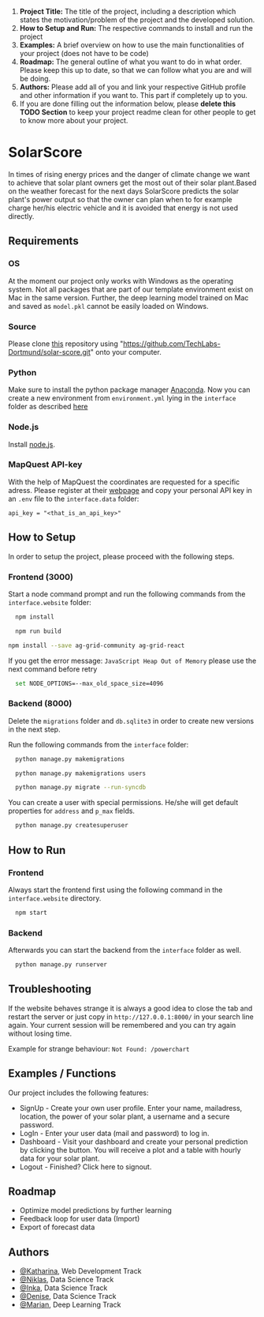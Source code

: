 1. **Project Title:** The title of the project, including a description which states the motivation/problem of the project and the developed solution.
2. **How to Setup and Run:** The respective commands to install and run the project
3. **Examples:** A brief overview on how to use the main functionalities of your project (does not have to be code)
4. **Roadmap:** The general outline of what you want to do in what order. Please keep this up to date, so that we can follow what you are and will be doing.
5. **Authors:** Please add all of you and link your respective GitHub profile and other information if you want to. This part if completely up to you.
6. If you are done filling out the information below, please **delete this TODO Section** to keep your project readme clean for other people to get to know more about your project.

# SolarScore
In times of rising energy prices and the danger of climate change we want to achieve that solar plant owners get the most out of their solar plant.Based on the weather forecast for the next days SolarScore predicts the solar plant's power output so that the owner can plan when to for example charge her/his electric vehicle and it is avoided that energy is not used directly. 

## Requirements

### OS
At the moment our project only works with Windows as the operating system. 
Not all packages that are part of our template environment exist on Mac in the same version.
Further, the deep learning model trained on Mac and saved as `model.pkl` cannot be easily loaded on Windows.

### Source
Please clone [this](https://github.com/TechLabs-Dortmund/solar-score.git) repository using "https://github.com/TechLabs-Dortmund/solar-score.git" onto your computer.

### Python
Make sure to install the python package manager [Anaconda](https://www.anaconda.com/products/distribution).
Now you can create a new environment from `environment.yml` lying in the `interface` folder as described [here](https://github.com/TechLabs-Dortmund/solar-score/wiki/How-to-import-the-Python-packages)

### Node.js
Install [node.js](https://nodejs.org/en/download/).

### MapQuest API-key
With the help of MapQuest the coordinates are requested for a specific adress. 
Please register at their [webpage](https://developer.mapquest.com/user/login/sign-up) and copy your personal API key in an `.env` file to the `interface.data` folder:

```shell
api_key = "<that_is_an_api_key>"
```
## How to Setup
In order to setup the project, please proceed with the following steps.

### Frontend (3000)
Start a node command prompt and run the following commands from the `interface.website` folder:

```bash
  npm install
```

```bash
  npm run build
```

```bash
npm install --save ag-grid-community ag-grid-react
```

If you get the error message: `JavaScript Heap Out of Memory` please use the next command before retry
```bash
  set NODE_OPTIONS=--max_old_space_size=4096
```

### Backend (8000)

Delete the `migrations` folder and `db.sqlite3` in order to create new versions in the next step.

Run the following commands from the `interface` folder:

```bash
  python manage.py makemigrations
```

```bash
  python manage.py makemigrations users
```

```bash
  python manage.py migrate --run-syncdb
```

You can create a user with special permissions.
He/she will get default properties for `address` and `p_max` fields.
```bash
  python manage.py createsuperuser
```

## How to Run

### Frontend
Always start the frontend first using the following command in the `interface.website` directory.
```bash
  npm start
```

### Backend
Afterwards you can start the backend from the `interface` folder as well.
```bash
  python manage.py runserver
```
 
## Troubleshooting
If the website behaves strange it is always a good idea to close the tab and restart the server or just copy in `http://127.0.0.1:8000/` in your search line again.
Your current session will be remembered and you can try again without losing time.

Example for strange behaviour: `Not Found: /powerchart`

## Examples / Functions
Our project includes the following features: 
- SignUp - Create your own user profile. Enter your name, mailadress, location, the power of your solar plant, a username and a secure password.  
- LogIn - Enter your user data (mail and password) to log in.
- Dashboard - Visit your dashboard and create your personal prediction by clicking the button. You will receive a plot and a table with hourly data for your solar plant.
- Logout - Finished? Click here to signout. 
 
## Roadmap
- Optimize model predictions by further learning
- Feedback loop for user data (Import)
- Export of forecast data

  
## Authors

- [@Katharina](https://github.com/KatWeid), Web Development Track
- [@Niklas](https://github.com/WeitzelN), Data Science Track
- [@Inka](https://github.com/JuaKaliKubwa), Data Science Track
- [@Denise](https://github.com/DeniseGrunert), Data Science Track
- [@Marian](https://github.com/Kallonaut), Deep Learning Track
